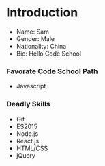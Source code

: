 # Introduction

* Name: Sam
* Gender: Male
* Nationality: China
* Bio: Hello Code School

### Favorate Code School Path

* Javascript

### Deadly Skills

* Git
* ES2015
* Node.js
* React.js
* HTML/CSS
* jQuery

